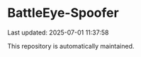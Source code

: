 # BattleEye-Spoofer

Last updated: 2025-07-01 11:37:58

This repository is automatically maintained.

